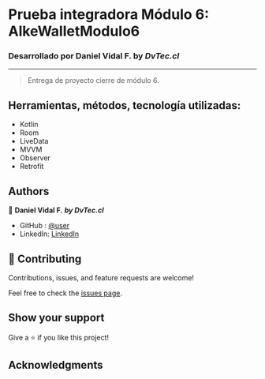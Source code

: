 # Prueba integradora Módulo 6: AlkeWalletModulo6
### Desarrollado por Daniel Vidal F. by *DvTec.cl*
***
> Entrega de proyecto cierre de módulo 6.
## Herramientas, métodos, tecnología utilizadas: 
- Kotlin
- Room
- LiveData
- MVVM
- Observer
- Retrofit

## Authors

👤 **Daniel Vidal F.**
***by DvTec.cl***

- GitHub  : [@user](https://github.com/DvTecSoft)
- LinkedIn: [LinkedIn](https://www.linkedin.com/in/daniel-alejandro-vidal-figueroa-58108a51) 

## 🤝 Contributing

Contributions, issues, and feature requests are welcome!

Feel free to check the [issues page](https://github.com/use/repository/issues).

## Show your support

Give a ⭐️ if you like this project!

## Acknowledgments




